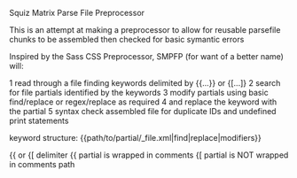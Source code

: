 Squiz Matrix Parse File Preprocessor

This is an attempt at making a preprocessor to allow for reusable parsefile chunks to be assembled then checked for basic symantic errors

Inspired by the Sass CSS Preprocessor, SMPFP (for want of a better name) will:

1	read through a file finding keywords delimited by {{...}} or {[...]}
2	search for file partials identified by the keywords
3	modify partials using basic find/replace or regex/replace as required
4	and replace the keyword with the partial
5	syntax check assembled file for duplicate IDs and undefined print statements

keyword structure: {{path/to/partial/\_file.xml|find|replace|modifiers}}

{{ or {[  delimiter
	{{ partial is wrapped in comments
	{[ partial is NOT wrapped in comments
path	
